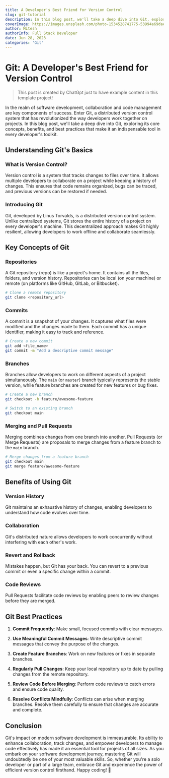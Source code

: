 ```yaml
---
title: A Developer's Best Friend for Version Control
slug: git-tutorial
description: In this blog post, we'll take a deep dive into Git, exploring its core concepts, benefits, and best practices that make it an indispensable tool in every developer's toolkit.
coverImage: https://images.unsplash.com/photo-1534528741775-53994a69daeb?ixlib=rb-4.0.3&ixid=M3wxMjA3fDB8MHxzZWFyY2h8Mnx8ZmVtYWxlJTIwcGljdHVyZXxlbnwwfHwwfHx8MA%3D%3D&auto=format&fit=crop&w=500&q=60
author: Mitesh
authorInfo: Full Stack Developer
date: Jun 28, 2023
categories: 'Git'
---
```


# Git: A Developer's Best Friend for Version Control

> This post is created by ChatGpt just to have example content in this template project!

In the realm of software development, collaboration and code management are key components of success. Enter Git, a distributed version control system that has revolutionized the way developers work together on projects. In this blog post, we'll take a deep dive into Git, exploring its core concepts, benefits, and best practices that make it an indispensable tool in every developer's toolkit.

## Understanding Git's Basics

### What is Version Control?

Version control is a system that tracks changes to files over time. It allows multiple developers to collaborate on a project while keeping a history of changes. This ensures that code remains organized, bugs can be traced, and previous versions can be restored if needed.

### Introducing Git

Git, developed by Linus Torvalds, is a distributed version control system. Unlike centralized systems, Git stores the entire history of a project on every developer's machine. This decentralized approach makes Git highly resilient, allowing developers to work offline and collaborate seamlessly.

## Key Concepts of Git

### **Repositories**

A Git repository (repo) is like a project's home. It contains all the files, folders, and version history. Repositories can be local (on your machine) or remote (on platforms like GitHub, GitLab, or Bitbucket).

```bash
# Clone a remote repository
git clone <repository_url>
```

### **Commits**

A commit is a snapshot of your changes. It captures what files were modified and the changes made to them. Each commit has a unique identifier, making it easy to track and reference.

```bash
# Create a new commit
git add <file_name>
git commit -m "Add a descriptive commit message"
```

### **Branches**

Branches allow developers to work on different aspects of a project simultaneously. The `main` (or `master`) branch typically represents the stable version, while feature branches are created for new features or bug fixes.

```bash
# Create a new branch
git checkout -b feature/awesome-feature

# Switch to an existing branch
git checkout main
```

### **Merging and Pull Requests**

Merging combines changes from one branch into another. Pull Requests (or Merge Requests) are proposals to merge changes from a feature branch to the `main` branch.

```bash
# Merge changes from a feature branch
git checkout main
git merge feature/awesome-feature
```

## Benefits of Using Git

### **Version History**

Git maintains an exhaustive history of changes, enabling developers to understand how code evolves over time.

### **Collaboration**

Git's distributed nature allows developers to work concurrently without interfering with each other's work.

### **Revert and Rollback**

Mistakes happen, but Git has your back. You can revert to a previous commit or even a specific change within a commit.

### **Code Reviews**

Pull Requests facilitate code reviews by enabling peers to review changes before they are merged.

## Git Best Practices

1. **Commit Frequently**: Make small, focused commits with clear messages.

2. **Use Meaningful Commit Messages**: Write descriptive commit messages that convey the purpose of the changes.

3. **Create Feature Branches**: Work on new features or fixes in separate branches.

4. **Regularly Pull Changes**: Keep your local repository up to date by pulling changes from the remote repository.

5. **Review Code Before Merging**: Perform code reviews to catch errors and ensure code quality.

6. **Resolve Conflicts Mindfully**: Conflicts can arise when merging branches. Resolve them carefully to ensure that changes are accurate and complete.

## Conclusion

Git's impact on modern software development is immeasurable. Its ability to enhance collaboration, track changes, and empower developers to manage code effectively has made it an essential tool for projects of all sizes. As you embark on your software development journey, mastering Git will undoubtedly be one of your most valuable skills. So, whether you're a solo developer or part of a large team, embrace Git and experience the power of efficient version control firsthand. Happy coding! 🚀
